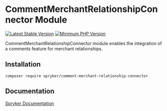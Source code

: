 # CommentMerchantRelationshipConnector Module
[![Latest Stable Version](https://poser.pugx.org/spryker/comment-merchant-relationship-connector/v/stable.svg)](https://packagist.org/packages/spryker/comment-merchant-relationship-connector)
[![Minimum PHP Version](https://img.shields.io/badge/php-%3E%3D%208.2-8892BF.svg)](https://php.net/)

CommentMerchantRelationshipConnector module enables the integration of a comments feature for merchant relationships.

## Installation

```
composer require spryker/comment-merchant-relationship-connector
```

## Documentation

[Spryker Documentation](https://docs.spryker.com)
